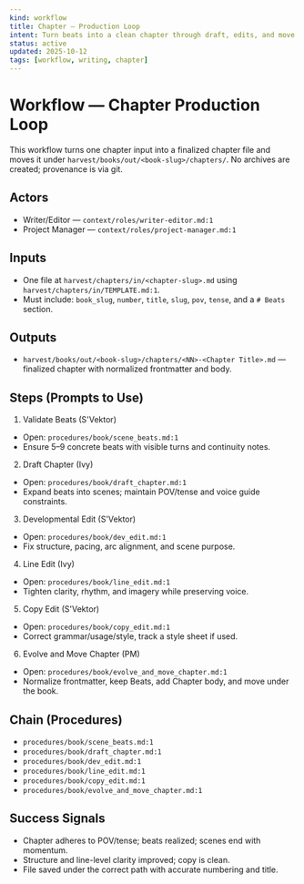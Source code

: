 ```yaml
---
kind: workflow
title: Chapter — Production Loop
intent: Turn beats into a clean chapter through draft, edits, and move into the book’s chapters folder
status: active
updated: 2025-10-12
tags: [workflow, writing, chapter]
---
```


# Workflow — Chapter Production Loop

This workflow turns one chapter input into a finalized chapter file and moves it under `harvest/books/out/<book-slug>/chapters/`. No archives are created; provenance is via git.

## Actors
- Writer/Editor — `context/roles/writer-editor.md:1`
- Project Manager — `context/roles/project-manager.md:1`

## Inputs
- One file at `harvest/chapters/in/<chapter-slug>.md` using `harvest/chapters/in/TEMPLATE.md:1`.
- Must include: `book_slug`, `number`, `title`, `slug`, `pov`, `tense`, and a `# Beats` section.

## Outputs
- `harvest/books/out/<book-slug>/chapters/<NN>-<Chapter Title>.md` — finalized chapter with normalized frontmatter and body.

## Steps (Prompts to Use)

1) Validate Beats (S'Vektor)
- Open: `procedures/book/scene_beats.md:1`
- Ensure 5–9 concrete beats with visible turns and continuity notes.

2) Draft Chapter (Ivy)
- Open: `procedures/book/draft_chapter.md:1`
- Expand beats into scenes; maintain POV/tense and voice guide constraints.

3) Developmental Edit (S'Vektor)
- Open: `procedures/book/dev_edit.md:1`
- Fix structure, pacing, arc alignment, and scene purpose.

4) Line Edit (Ivy)
- Open: `procedures/book/line_edit.md:1`
- Tighten clarity, rhythm, and imagery while preserving voice.

5) Copy Edit (S'Vektor)
- Open: `procedures/book/copy_edit.md:1`
- Correct grammar/usage/style, track a style sheet if used.

6) Evolve and Move Chapter (PM)
- Open: `procedures/book/evolve_and_move_chapter.md:1`
- Normalize frontmatter, keep Beats, add Chapter body, and move under the book.

## Chain (Procedures)
- `procedures/book/scene_beats.md:1`
- `procedures/book/draft_chapter.md:1`
- `procedures/book/dev_edit.md:1`
- `procedures/book/line_edit.md:1`
- `procedures/book/copy_edit.md:1`
- `procedures/book/evolve_and_move_chapter.md:1`

## Success Signals
- Chapter adheres to POV/tense; beats realized; scenes end with momentum.
- Structure and line-level clarity improved; copy is clean.
- File saved under the correct path with accurate numbering and title.

